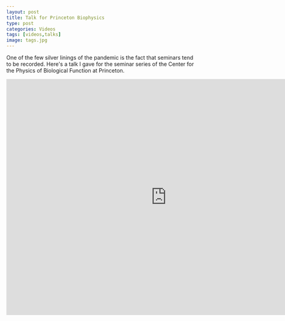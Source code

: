 ```yaml
---
layout: post
title: Talk for Princeton Biophysics
type: post
categories: Videos
tags: [videos,talks]
image: tags.jpg
---
```


One of the few silver linings of the pandemic is the fact that seminars tend to be recorded. Here's a talk I gave for the seminar series of the Center for the Physics of Biological Function at Princeton.

<iframe width="840" height="620" src="https://www.youtube.com/embed/UCjscSp2p6I" frameborder="0" allowfullscreen></iframe>
